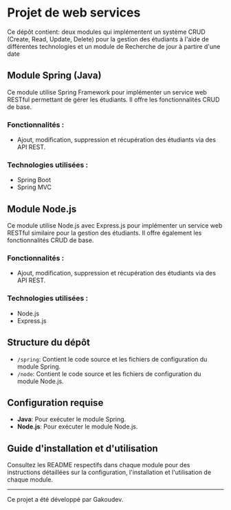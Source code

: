 # Projet de web services

Ce dépôt contient: deux modules qui implémentent un système CRUD (Create, Read, Update, Delete) pour la gestion des étudiants à l'aide de différentes technologies et un module de Recherche de jour à partire d'une date

## Module Spring (Java)

Ce module utilise Spring Framework pour implémenter un service web RESTful permettant de gérer les étudiants. Il offre les fonctionnalités CRUD de base.

### Fonctionnalités :
- Ajout, modification, suppression et récupération des étudiants via des API REST.

### Technologies utilisées :
- Spring Boot
- Spring MVC

## Module Node.js

Ce module utilise Node.js avec Express.js pour implémenter un service web RESTful similaire pour la gestion des étudiants. Il offre également les fonctionnalités CRUD de base.

### Fonctionnalités :
- Ajout, modification, suppression et récupération des étudiants via des API REST.

### Technologies utilisées :
- Node.js
- Express.js

## Structure du dépôt

- `/spring`: Contient le code source et les fichiers de configuration du module Spring.
- `/node`: Contient le code source et les fichiers de configuration du module Node.js.

## Configuration requise

- **Java**: Pour exécuter le module Spring.
- **Node.js**: Pour exécuter le module Node.js.

## Guide d'installation et d'utilisation

Consultez les README respectifs dans chaque module pour des instructions détaillées sur la configuration, l'installation et l'utilisation de chaque module.

---

Ce projet a été développé par Gakoudev.
